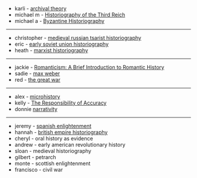 - karli - [archival theory](https://snyderk1.github.io/metahistory/essays/thematic/archival-theory.html)
- michael m - [Historiography of the Third Reich](https://unm-mendozam.github.io/metahistory/essays/modern/Historiography-of-the-Third-Reich.html)
- michael a - [Byzantine Historiography](https://maguilar399.github.io/metahistory/essays/medieval/byzantinehistoriography.html)
---

- christopher - [medieval russian tsarist historiography](https://cjbeaudet.github.io/metahistory/essays/medieval/christopher-beaudet.html)
- eric - [early soviet union historiography](https://egalbiso1.github.io/metahistory/essays/modern/early-soviet-union-historiography.html)
- heath - [marxist historiography](https://unm-HeathSkroch.github.io/metahistory/essays/thematic/Marxist-Historiography)
---

- jackie - [Romanticism: A Brief Introduction to Romantic History](https://jackiebetrue.github.io/metahistory/essays/enlightenment/romantic-history.html)
- sadie - [max weber](https://sbaca505.github.io/metahistory/essays/modern/max-weber.html)
- red - [the great war](https://RedHart13.github.io/metahistory/essays/modern/The-Great-War)

---

- alex - [microhistory](https://abris26.github.io/metahistory/essays/postmodern/Microhistory)
- kelly -  [The Responsibility of Accuracy](https://kellysalaiz.github.io/metahistory/essays/thematic/historiography-film.html)
- donnie [narrativity](https://donniemd.github.io/metahistory/essays/thematic/donnie)

---
- jeremy - [spanish enlightenment](https://jortega8.github.io/metahistory/essays/enlightenment/spanishenlightenment)
- hannah - [british empire historiography](https://hbeck219.github.io/metahistory/essays/medieval/britishempire)
- cheryl - oral history as evidence
- andrew - early american revolutionary history
- sloan - medieval historiography
- gilbert - petrarch
- monte - scottish enlightenment
- francisco - civil war 
